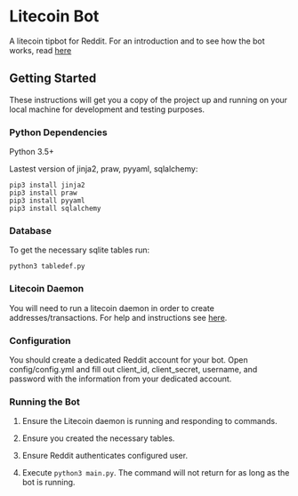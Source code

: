 # Litecoin Bot

A litecoin tipbot for Reddit. For an introduction and to see how the bot works, read [here](https://www.reddit.com/r/litecoinbot/wiki/index)

## Getting Started

These instructions will get you a copy of the project up and running on your local machine for development and testing purposes. 

### Python Dependencies

Python 3.5+

Lastest version of jinja2, praw, pyyaml, sqlalchemy:

```
pip3 install jinja2
pip3 install praw
pip3 install pyyaml
pip3 install sqlalchemy
```

### Database

To get the necessary sqlite tables run:

```
python3 tabledef.py
```

### Litecoin Daemon

You will need to run a litecoin daemon in order to create addresses/transactions.
For help and instructions see [here](https://github.com/bryan2048/tipbot/wiki/Installing-Litecoin).

### Configuration

You should create a dedicated Reddit account for your bot.  Open config/config.yml and fill out client_id, client_secret, username, and password with the information from your dedicated account.

### Running the Bot

1. Ensure the  Litecoin daemon is running and responding to commands.

2. Ensure you created the necessary tables.

3. Ensure Reddit authenticates configured user.

4. Execute ```python3 main.py```. The command will not return for as long as the bot is running.